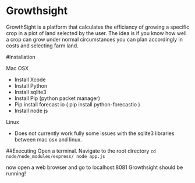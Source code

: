 # Growthsight
GrowthSight is a platform that calculates the efficiancy of growing a specific crop in a plot of land selected by the user. The idea is if you know how well a crop can grow under normal circumstances you can plan accordingly in costs and selecting farm land.


#Installation 

Mac OSX
- Install Xcode
- Install Python
- Install sqlite3
- Install Pip (python packet manager)
- Pip install forecast io  ( pip install python-forecastio )
- Install node js

Linux
- Does not currently work fully some issues with the sqlite3 libraries between mac osx and linux.


##Executing 
Open a terminal. Navigate to the root directory
`cd node/node_modules/express/
node app.js`

now open a web browser and go to localhost:8081
Growthsight should be running!
